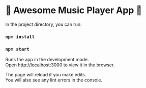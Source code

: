 # 🎵 Awesome Music Player App 🎵

In the project directory, you can run:
### `npm install` 
### `npm start`

Runs the app in the development mode.\
Open [http://localhost:3000](http://localhost:3000) to view it in the browser.

The page will reload if you make edits.\
You will also see any lint errors in the console.

